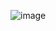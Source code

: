 ![image]([https://user-images.githubusercontent.com/112947329/188635229-2648be4c-8501-4a9f-a317-221e8a38742f.png])



